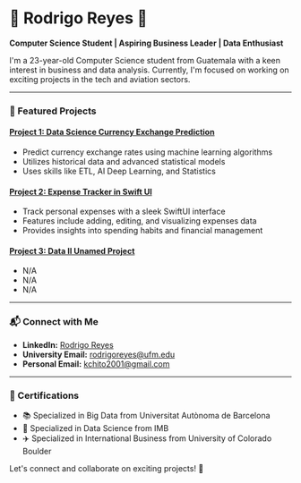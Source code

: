 # 🌟 Rodrigo Reyes 🌟

**Computer Science Student | Aspiring Business Leader | Data Enthusiast**

I'm a 23-year-old Computer Science student from Guatemala with a keen interest in business and data analysis. Currently, I'm focused on working on exciting projects in the tech and aviation sectors.

---

### 🚀 Featured Projects

#### [Project 1: Data Science Currency Exchange Prediction ](https://github.com/RodrigoReyes01/IBM-Coursera-Advanced-Data-Science-Capstone-Rodrigo-Reyes)
- Predict currency exchange rates using machine learning algorithms
- Utilizes historical data and advanced statistical models
- Uses skills like ETL, AI Deep Learning, and Statistics

#### [Project 2: Expense Tracker in Swift UI](https://github.com/RodrigoReyes01/Expense_Tracker)
- Track personal expenses with a sleek SwiftUI interface
- Features include adding, editing, and visualizing expenses data
- Provides insights into spending habits and financial management

#### [Project 3: Data II Unamed Project]()
- N/A
- N/A
- N/A

---

### 📬 Connect with Me

- **LinkedIn:** [Rodrigo Reyes](https://www.linkedin.com/in/rodrigo-reyes-8421062ab/)
- **University Email:** [rodrigoreyes@ufm.edu](mailto:rodrigoreyes@ufm.edu)
- **Personal Email:** [kchito2001@gmail.com](mailto:kchito2001@gmail.com)

---

### 🌱 Certifications

- 📚 Specialized in Big Data from Universitat Autònoma de Barcelona
- 💼 Specialized in Data Science from IMB
- ✈️ Specialized in International Business from University of Colorado Boulder

Let's connect and collaborate on exciting projects! 🚀
